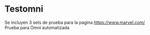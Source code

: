# Testomni
Se incluyen 3 sets de prueba para la pagina https://www.marvel.com/
Prueba para Omni automatizada
